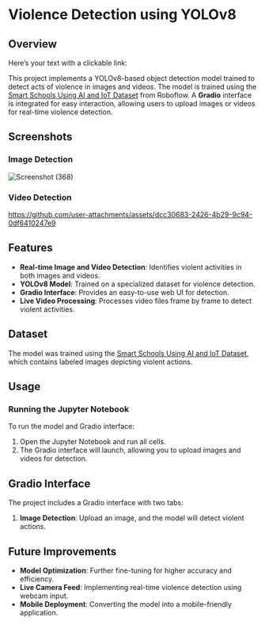 # Violence Detection using YOLOv8

## Overview
Here’s your text with a clickable link:  

This project implements a YOLOv8-based object detection model trained to detect acts of violence in images and videos. The model is trained using the [Smart Schools Using AI and IoT Dataset](https://universe.roboflow.com/project-hw9bc/smart-schools-using-ai-and-iot3) from Roboflow. A **Gradio** interface is integrated for easy interaction, allowing users to upload images or videos for real-time violence detection.

## Screenshots
### Image Detection
![Screenshot (368)](https://github.com/user-attachments/assets/64e8b23e-573f-496c-a75e-61c649a24bed)

### Video Detection

https://github.com/user-attachments/assets/dcc30683-2426-4b29-9c94-0df6410247e9

## Features
- **Real-time Image and Video Detection**: Identifies violent activities in both images and videos.
- **YOLOv8 Model**: Trained on a specialized dataset for violence detection.
- **Gradio Interface**: Provides an easy-to-use web UI for detection.
- **Live Video Processing**: Processes video files frame by frame to detect violent activities.

## Dataset
The model was trained using the [Smart Schools Using AI and IoT Dataset](https://universe.roboflow.com/project-hw9bc/smart-schools-using-ai-and-iot3), which contains labeled images depicting violent actions.

## Usage
### Running the Jupyter Notebook
To run the model and Gradio interface:

1. Open the Jupyter Notebook and run all cells.
2. The Gradio interface will launch, allowing you to upload images and videos for detection.


## Gradio Interface
The project includes a Gradio interface with two tabs:
1. **Image Detection**: Upload an image, and the model will detect violent actions.

## Future Improvements
- **Model Optimization**: Further fine-tuning for higher accuracy and efficiency.
- **Live Camera Feed**: Implementing real-time violence detection using webcam input.
- **Mobile Deployment**: Converting the model into a mobile-friendly application.


